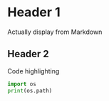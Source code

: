 # Header 1

Actually display from Markdown
## Header 2

Code highlighting

```python
import os
print(os.path)
```

